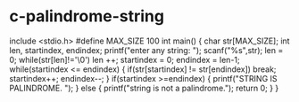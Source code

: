 # c-palindrome-string
include <stdio.h>
#define MAX_SIZE 100
int main() 
{
  char str[MAX_SIZE];
  int len, startindex, endindex;
  printf("enter any string: ");
  scanf("%s",str);
  len = 0;
  while(str[len]!='\0') len ++;
  startindex = 0;
  endindex = len-1;
  while(startindex <= endindex)
  {
    if(str[startindex] != str[endindex])
    break;
    startindex++;
    endindex--;
  }
  if(startindex >=endindex)
  {
    printf("STRING IS PALINDROME. ");
  }
  else
  {
  printf("string is not a palindrome.");
  return 0;
  }
}
    
  
  
